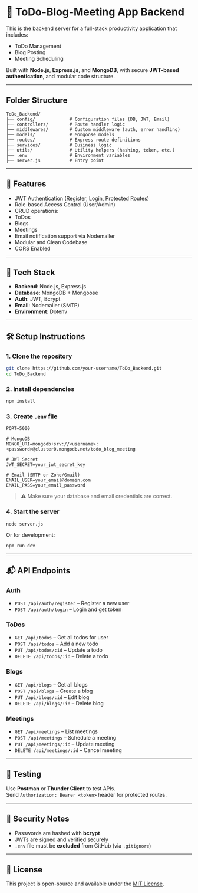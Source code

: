 # 📌 ToDo-Blog-Meeting App Backend

This is the backend server for a full-stack productivity application that includes:
-  ToDo Management
-  Blog Posting
-  Meeting Scheduling

Built with **Node.js**, **Express.js**, and **MongoDB**, with secure **JWT-based authentication**, and modular code structure.

---

##  Folder Structure

```
ToDo_Backend/
├── config/             # Configuration files (DB, JWT, Email)
├── controllers/        # Route handler logic
├── middlewares/        # Custom middleware (auth, error handling)
├── models/             # Mongoose models
├── routes/             # Express route definitions
├── services/           # Business logic
├── utils/              # Utility helpers (hashing, token, etc.)
├── .env                # Environment variables
├── server.js           # Entry point
```

---

## 🚀 Features

-  JWT Authentication (Register, Login, Protected Routes)
-  Role-based Access Control (User/Admin)
-  CRUD operations:
  - ToDos
  - Blogs
  - Meetings
-  Email notification support via Nodemailer
-  Modular and Clean Codebase
-  CORS Enabled

---

## 🔧 Tech Stack

- **Backend**: Node.js, Express.js
- **Database**: MongoDB + Mongoose
- **Auth**: JWT, Bcrypt
- **Email**: Nodemailer (SMTP)
- **Environment**: Dotenv

---

## 🛠️ Setup Instructions

### 1. Clone the repository

```bash
git clone https://github.com/your-username/ToDo_Backend.git
cd ToDo_Backend
```

### 2. Install dependencies

```bash
npm install
```

### 3. Create `.env` file

```env
PORT=5000

# MongoDB
MONGO_URI=mongodb+srv://<username>:<password>@cluster0.mongodb.net/todo_blog_meeting

# JWT Secret
JWT_SECRET=your_jwt_secret_key

# Email (SMTP or Zoho/Gmail)
EMAIL_USER=your_email@domain.com
EMAIL_PASS=your_email_password
```

> ⚠️ Make sure your database and email credentials are correct.

### 4. Start the server

```bash
node server.js
```

Or for development:

```bash
npm run dev
```

---

## 📬 API Endpoints

### Auth
- `POST /api/auth/register` – Register a new user
- `POST /api/auth/login` – Login and get token

### ToDos
- `GET /api/todos` – Get all todos for user
- `POST /api/todos` – Add a new todo
- `PUT /api/todos/:id` – Update a todo
- `DELETE /api/todos/:id` – Delete a todo

### Blogs
- `GET /api/blogs` – Get all blogs
- `POST /api/blogs` – Create a blog
- `PUT /api/blogs/:id` – Edit blog
- `DELETE /api/blogs/:id` – Delete blog

### Meetings
- `GET /api/meetings` – List meetings
- `POST /api/meetings` – Schedule a meeting
- `PUT /api/meetings/:id` – Update meeting
- `DELETE /api/meetings/:id` – Cancel meeting

---

## 🧪 Testing

Use **Postman** or **Thunder Client** to test APIs.  
Send `Authorization: Bearer <token>` header for protected routes.

---

## 🔐 Security Notes

- Passwords are hashed with **bcrypt**
- JWTs are signed and verified securely
- `.env` file must be **excluded** from GitHub (via `.gitignore`)

---

## 📄 License

This project is open-source and available under the [MIT License](LICENSE).
